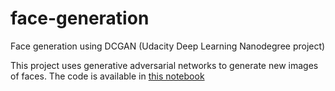 # face-generation
Face generation using DCGAN (Udacity Deep Learning Nanodegree project)

This project uses generative adversarial networks to generate new images of faces. 
The code is available in [this notebook](./dlnd_face_generation.ipynb)
